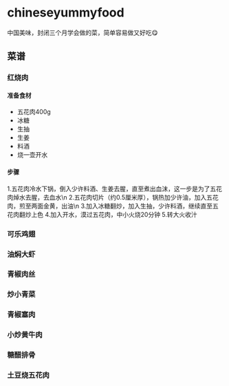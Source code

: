 # chineseyummyfood
中国美味，封闭三个月学会做的菜，简单容易做又好吃😋
## 菜谱
### 红烧肉
#### 准备食材
- 五花肉400g
- 冰糖
- 生抽
- 生姜
- 料酒
- 烧一壶开水
#### 步骤
1.五花肉冷水下锅，倒入少许料酒、生姜去腥，直至煮出血沫，这一步是为了五花肉焯水去腥，去血水\n
2.五花肉切片（约0.5厘米厚），锅热加少许油，加入五花肉，煎至两面金黄，出油\n
3.加入冰糖翻炒，加入生抽，少许料酒，继续直至五花肉翻炒上色
4.加入开水，漠过五花肉，中小火烧20分钟
5.转大火收汁
### 可乐鸡翅
### 油焖大虾
### 青椒肉丝
### 炒小青菜
### 青椒塞肉
### 小炒黄牛肉
### 糖醋排骨
### 土豆烧五花肉
